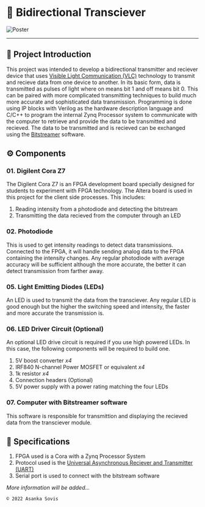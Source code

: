 # 📡 Bidirectional Transciever

![Poster](https://user-images.githubusercontent.com/46389631/216974437-9e2f8823-e8b8-4692-bb85-12ff9b967e13.png)

---

## 📡 Project Introduction

This project was intended to develop a bidirectional transmitter and reciever device that uses [Visible Light Communication (VLC)](https://en.wikipedia.org/wiki/Visible_light_communication) technology to transmit and recieve data from one device to another. In its basic form, data is transmitted as pulses of light where on means bit 1 and off means bit 0. This can be paired with more complicated transmitting techniques to build much more accurate and sophisticated data transmission. Programming is done using IP blocks with Verilog as the hardware description language and C/C++ to program the internal Zynq Processor system to communicate with the computer to retrieve and provide the data to be transmitted and recieved. The data to be transmitted and is recieved can be exchanged using the [Bitstreamer](https://github.com/asankaSovis/BitStreamer) software.

## ⚙️ Components

### 01. Digilent Cora Z7

The Digilent Cora Z7 is an FPGA development board specially designed for students to experiment with FPGA technology. The Altera board is used in this project for the client side processes. This includes:
01. Reading intensity from a photodiode and detecting the bitstream
02. Transmitting the data recieved from the computer through an LED

### 02. Photodiode

This is used to get intensity readings to detect data transmissions. Connected to the FPGA, it will handle sending analog data to the FPGA containing the intensity changes. Any regular photodiode with average accuracy will be sufficient although the more accurate, the better it can detect transmission from farther away.

### 05. Light Emitting Diodes (LEDs)

An LED is used to transmit the data from the transciever. Any regular LED is good enough but the higher the switching speed and intensity, the faster and more accurate the transmission is.

### 06. LED Driver Circuit (Optional)

An optional LED drive circuit is required if you use high powered LEDs. In this case, the following components will be required to build one.

01. 5V boost converter *x4*
02. IRF840 N-channel Power MOSFET or equivalent *x4*
03. 1k resistor *x4*
04. Connection headers (Optional)
05. 5V power supply with a power rating matching the four LEDs

### 07. Computer with Bitstreamer software

This software is responsible for transmittion and displaying the recieved data from the transciever module.

## 📃 Specifications

01. FPGA used is a Cora with a Zynq Processor System
02. Protocol used is the [Universal Asynchronous Reciever and Transmitter (UART)](https://en.wikipedia.org/wiki/Universal_asynchronous_receiver-transmitter)
03. Serial port is used to connect with the bitstream software

*More information will be added...*

`© 2022 Asanka Sovis`
